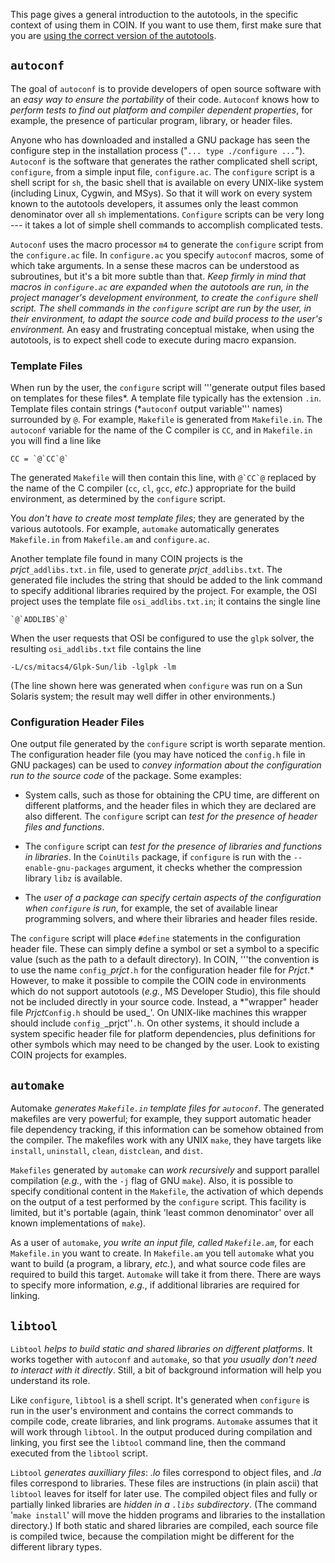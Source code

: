 
 This page gives a general introduction to the autotools, in the specific context of using them in COIN.  If you want to use them, first make sure that you are [using the correct version of the autotools](./pm-get-autotools).


## `autoconf`

The goal of `autoconf` is to provide developers of open source software with an *easy way to ensure the portability* of their code.  `Autoconf` knows how to *perform tests to find out platform and compiler dependent properties*, for example, the presence of particular program, library, or header files.

Anyone who has downloaded and installed a GNU package has seen the configure step in the installation process ("`... type ./configure ...`"). `Autoconf` is the software that generates the rather complicated shell script, `configure`, from a simple input file, `configure.ac`. The `configure` script is a shell script for `sh`, the basic shell that is available on every UNIX-like system (including Linux, Cygwin, and MSys). So that it will work on every system known to the autotools developers, it assumes only the least common denominator over all `sh` implementations. `Configure` scripts can be very long --- it takes a lot of simple shell commands to accomplish complicated tests.

`Autoconf` uses the macro processor `m4` to generate the `configure` script from the `configure.ac` file.  In `configure.ac` you specify `autoconf` macros, some of which take arguments. In a sense these macros can be understood as subroutines, but it's a bit more subtle than that. *Keep firmly in mind that macros in `configure.ac` are expanded when the autotools are run, in the project manager's development environment, to create the `configure` shell script. The shell commands in the `configure` script are run by the user, in their environment, to adapt the source code and build process to the user's environment.* An easy and frustrating conceptual mistake, when using the autotools, is to expect shell code to execute during macro expansion.


### Template Files

When run by the user, the `configure` script will '''generate output files
based on templates for these files*. A template file typically has the extension `.in`. Template files contain strings (*`autoconf` output variable''' names) surrounded by ``@``.
For example, `Makefile` is generated from `Makefile.in`.
The `autoconf` variable for the name of the C compiler is `CC`, and in `Makefile.in` you will find a line like
```
CC = `@`CC`@`
```
The generated `Makefile` will then contain this line, with ``@`CC`@`` replaced by the name of the C compiler (`cc`, `cl`, `gcc`, _etc_.) appropriate for the build environment, as determined by the `configure` script.

You *don't have to create most template files*; they are generated by the various autotools. For example, `automake` automatically generates `Makefile.in` from `Makefile.am` and `configure.ac`.

Another template file found in many COIN projects is the _prjct_`_addlibs.txt.in` file, used to generate _prjct_`_addlibs.txt`. The generated file includes the string that should be added to the link command to specify additional libraries required by the project.  For example, the OSI project uses the template file `osi_addlibs.txt.in`; it contains the single line
```
`@`ADDLIBS`@`
```
When the user requests that OSI be configured to use the `glpk` solver, the resulting `osi_addlibs.txt` file contains the line
```
-L/cs/mitacs4/Glpk-Sun/lib -lglpk -lm
```
(The line shown here was generated when `configure` was run on a Sun Solaris system; the result may well differ in other environments.)



### Configuration Header Files

One output file generated by the `configure` script is worth separate mention. The configuration header file (you may have noticed the `config.h` file in GNU packages) can be used to *convey information about the configuration run to the source code* of the package. Some examples:
  * System calls, such as those for obtaining the CPU time, are different on different platforms, and the header files in which they are declared are also different. The `configure` script can *test for the presence of header files and functions*.  

  * The `configure` script can *test for the presence of libraries and functions in libraries*. In the `CoinUtils` package, if `configure` is run with the `--enable-gnu-packages` argument, it checks whether the compression library `libz` is available.

  * The *user of a package can specify certain aspects of the configuration when `configure` is run*, for example, the set of available linear programming solvers, and where their libraries and header files reside.

The `configure` script will place `#define` statements in the configuration header file. These can simply define a symbol or set a symbol to a specific value (such as the path to a default directory).  In COIN, '''the convention is to
use the name `config_`_prjct_`.h` for the configuration header file for _Prjct_.* However, to make it possible to compile the COIN code in environments which do not support autotools (_e.g._, MS Developer Studio), this file should not be included directly in your source code.  Instead, a *"wrapper" header file _Prjct_`Config.h` should be used_'. On UNIX-like machines this wrapper should include `config_`_prjct''`.h`. On other systems, it should include a system specific header file for platform dependencies, plus definitions for other symbols which may need to be changed by the user. Look to existing COIN projects for examples.


## `automake`

Automake *generates `Makefile.in` template files for `autoconf`*.  The generated makefiles are very powerful; for example, they support automatic header file dependency tracking, if this information can be somehow obtained from the compiler.  The makefiles work with any UNIX `make`, they have targets like `install`, `uninstall`, `clean`, `distclean`, and `dist`.

`Makefiles` generated by `automake` can *work recursively* and support parallel compilation (_e.g._, with the `-j` flag of GNU `make`).  Also, it is possible to specify conditional content in the `Makefile`, the activation of which depends on the output of a test performed by the `configure` script. This
facility is limited, but it's portable (again, think 'least common denominator' over all known implementations of `make`).

As a user of `automake`, *you write an input file, called `Makefile.am`*, for each `Makefile.in` you want to create.  In `Makefile.am` you tell `automake` what you want to build (a program, a library, _etc._), and what source code files are required to build this target. `Automake` will take it from there.  There are ways to specify more information, _e.g._, if additional libraries are required for linking.


## `libtool`

`Libtool` *helps to build static and shared libraries on different platforms*.  It works together with `autoconf` and `automake`, so that *you usually don't need to interact with it directly*.  Still, a bit of background information will help you understand its role.

Like `configure`, `libtool` is a shell script. It's generated when `configure` is run in the user's environment and contains the correct commands to compile code, create libraries, and link programs.  `Automake` assumes that it will work through `libtool`. In the output produced during compilation and linking, you  first see the `libtool` command line, then the command executed from the `libtool` script.

`Libtool` *generates auxilliary files*: *.lo* files correspond to object files, and *.la* files correspond to libraries. These files are instructions (in plain ascii) that `libtool` leaves for itself for later use. The compiled object files and fully or partially linked libraries are *hidden in a `.libs` subdirectory*. (The command '`make install`' will move the hidden programs and libraries to the installation directory.)  If both static and shared libraries are compiled, each source file is compiled twice, because the compilation might be different for the different library types.
